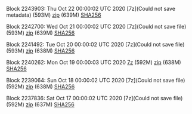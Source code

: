 Block 2243903: Thu Oct 22 00:00:02 UTC 2020 [7z](Could not save metadata) (593M) [zip]() (639M) [SHA256]()

Block 2242700: Wed Oct 21 00:00:02 UTC 2020 [7z](Could not save file) (593M) [zip]() (639M) [SHA256]()

Block 2241492: Tue Oct 20 00:00:02 UTC 2020 [7z](Could not save file) (593M) [zip]() (638M) [SHA256]()

Block 2240262: Mon Oct 19 00:00:03 UTC 2020 [7z]() (592M) [zip]() (638M) [SHA256]()

Block 2239064: Sun Oct 18 00:00:02 UTC 2020 [7z](Could not save file) (592M) [zip]() (638M) [SHA256](https://transfer.sh/wguB7/sha256.txt)

Block 2237836: Sat Oct 17 00:00:02 UTC 2020 [7z](Could not save file) (592M) [zip]() (637M) [SHA256]()
